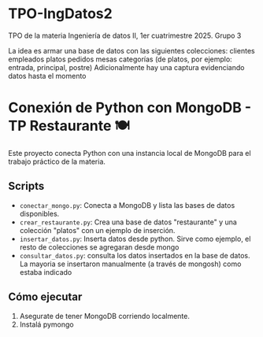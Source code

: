 # TPO-IngDatos2
TPO de la materia Ingeniería de datos II, 1er cuatrimestre 2025.
Grupo 3

La idea es armar una base de datos con las siguientes colecciones:
clientes
empleados
platos
pedidos
mesas
categorías (de platos, por ejemplo: entrada, principal, postre)
Adicionalmente hay una captura evidenciando datos hasta el momento

# Conexión de Python con MongoDB - TP Restaurante 🍽️

Este proyecto conecta Python con una instancia local de MongoDB para el trabajo práctico de la materia.

## Scripts

- `conectar_mongo.py`: Conecta a MongoDB y lista las bases de datos disponibles.
- `crear_restaurante.py`: Crea una base de datos "restaurante" y una colección "platos" con un ejemplo de inserción.
- `insertar_datos.py`:  Inserta datos desde python. Sirve como ejemplo, el resto de colecciones se agregaran desde mongo
- `consultar_datos.py`: consulta los datos insertados en la base de datos. La mayoria se insertaron manualmente (a través de mongosh) como estaba indicado

## Cómo ejecutar

1. Asegurate de tener MongoDB corriendo localmente.
2. Instalá pymongo




